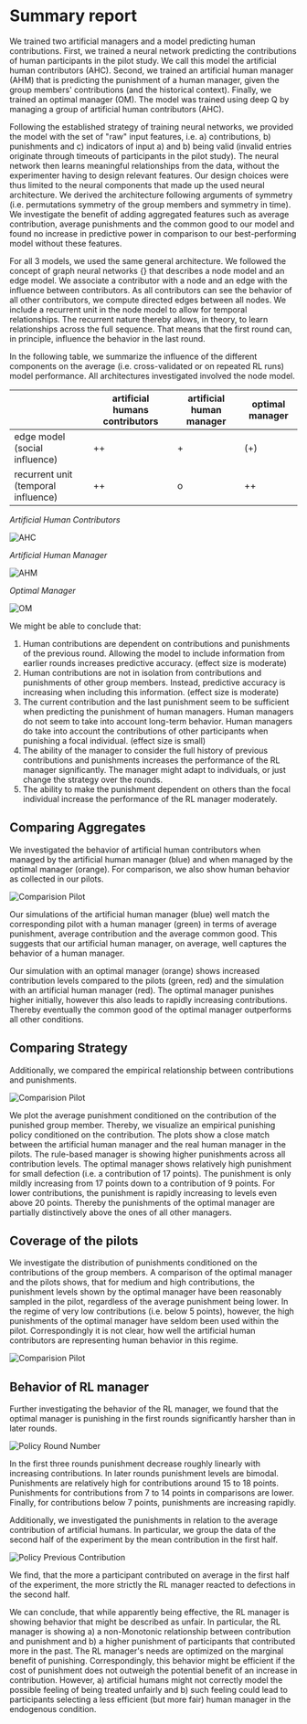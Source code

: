 # Summary report

We trained two artificial managers and a model predicting human contributions.
First, we trained a neural network predicting the contributions of human participants in
the pilot study. We call this model the artificial human contributors (AHC).
Second, we trained an artificial human manager (AHM) that is predicting the punishment of a
human manager, given the group members' contributions (and the historical context).
Finally, we trained an optimal manager (OM). The model was trained using deep Q by managing a
group of artificial human contributors (AHC).

Following the established strategy of training neural networks, we provided the
model with the set of "raw" input features, i.e. a) contributions, b) punishments and c)
indicators of input a) and b) being valid (invalid entries originate through
timeouts of participants in the pilot study). The neural network then learns
meaningful relationships from the data, without the experimenter having to design
relevant features. Our design choices were thus limited to the neural components
that made up the used neural architecture. We derived the architecture following
arguments of symmetry (i.e. permutations symmetry of the group members and
symmetry in time). We investigate the benefit of adding aggregated features such
as average contribution, average punishments and the common good to our model
and found no increase in predictive power in comparison to our best-performing model without these features.

For all 3 models, we used the same general architecture. We followed the
concept of graph neural networks {} that describes a node model and an edge
model. We associate a contributor with a node and an edge
with the influence between contributors. As all contributors can see the
behavior of all other contributors, we compute directed edges between all nodes.
We include a recurrent unit in the node model to allow for temporal
relationships. The recurrent nature thereby allows, in theory, to learn relationships across the full sequence. That means that the first
round can, in principle, influence the behavior in the last round.

In the following table, we summarize the influence of the different components on the average (i.e. cross-validated or on
repeated RL runs) model performance. All architectures investigated involved the node model.

|                                     | artificial humans contributors | artificial human manager | optimal manager |
| ----------------------------------- | ------------------------------ | ------------------------ | --------------- |
| edge model (social influence)       | ++                             | +                        | (+)             |
| recurrent unit (temporal influence) | ++                             | o                        | ++              |

_Artificial Human Contributors_

![AHC](../notebooks/evalutation/predictive_models_autoreg/17_contribution_model_short_v3/model_comparision_full.jpg)

_Artificial Human Manager_

![AHM](../notebooks/evalutation/predictive_models_autoreg/18_punishment_autoregressive_v2/model_comparision_.jpg)

_Optimal Manager_

![OM](../notebooks/evalutation/plots/manager_v3_17_model3/model_comparision.jpg)

We might be able to conclude that:

1. Human contributions are dependent on contributions and
   punishments of the previous round. Allowing the model to include information
   from earlier rounds increases predictive accuracy. (effect size is moderate)
2. Human contributions are not in isolation from contributions and punishments of
   other group members. Instead, predictive accuracy is increasing when
   including this information. (effect size is moderate)
3. The current contribution and the last punishment seem to be sufficient when predicting the punishment of human managers. Human managers do not seem to take into account long-term behavior.
   Human managers do take into account the contributions of other participants when punishing a focal individual. (effect size is small)
4. The ability of the manager to consider the full history of previous
   contributions and punishments increases the performance of the RL manager significantly. The manager might adapt to individuals, or just change the
   strategy over the rounds.
5. The ability to make the punishment dependent on others than the focal individual
   increase the performance of the RL manager moderately.

## Comparing Aggregates

We investigated the behavior of artificial human contributors when managed by
the artificial human manager (blue) and when managed by the optimal manager
(orange). For comparison, we also show human behavior as collected in our pilots.

![Comparision Pilot](../notebooks/test_manager/plots/simulate_mixed/comparison_pilot.jpg)

Our simulations of the artificial human manager (blue) well match the corresponding
pilot with a human manager (green) in terms of average punishment, average contribution and the average common good. This suggests that our artificial human manager, on average, well
captures the behavior of a human manager.

Our simulation with an optimal manager (orange) shows increased contribution
levels compared to the pilots (green, red) and the simulation with an
artificial human manager (red). The optimal manager punishes higher initially, however
this also leads to rapidly increasing contributions. Thereby eventually the
common good of the optimal manager outperforms all other conditions.

## Comparing Strategy

Additionally, we compared the empirical relationship between contributions and
punishments.

![Comparision Pilot](../notebooks/test_manager/plots/simulate_mixed/comparison_pilot_policy.jpg)

We plot the average punishment conditioned on the contribution of
the punished group member. Thereby, we visualize an empirical punishing policy
conditioned on the contribution. The plots show a close match between the
artificial human manager and the real human manager in the pilots. The rule-based manager is showing higher punishments across all contribution
levels. The optimal manager shows relatively high punishment for small defection
(i.e. a contribution of 17 points).
The punishment is only mildly increasing from 17 points down to a contribution of 9 points. For lower contributions, the punishment is rapidly increasing to levels even
above 20 points. Thereby the punishments of the optimal manager are partially
distinctively above the ones of all other managers.

## Coverage of the pilots

We investigate the distribution of punishments conditioned on the
contributions of the group members. A comparison of the optimal manager and the
pilots shows, that for medium and high contributions, the
punishment levels shown by the optimal manager have been reasonably sampled in the pilot,
regardless of the average punishment being lower. In the regime of very low
contributions (i.e. below 5 points), however, the high punishments of the optimal manager
have seldom been used within the pilot. Correspondingly it is not
clear, how well the artificial human contributors are representing human
behavior in this regime.

![Comparision Pilot](../notebooks/test_manager/plots/simulate_mixed/comparison_pilot_policy_box.jpg)

## Behavior of RL manager

Further investigating the behavior of the RL manager, we found that the optimal manager is punishing in the first rounds significantly harsher than in later
rounds.

![Policy Round Number](../notebooks/test_manager/plots/simulate_ah_om/policy_round_number.jpg)

In the first three rounds punishment decrease roughly linearly with increasing
contributions. In later rounds punishment levels are bimodal. Punishments are
relatively high for contributions around 15 to 18 points. Punishments for
contributions from 7 to 14 points in comparisons are lower. Finally, for contributions below 7 points, punishments are increasing rapidly.

Additionally, we investigated the punishments in relation to the average
contribution of artificial humans. In particular, we group the data of the second
half of the experiment by the mean contribution in the first half.

![Policy Previous Contribution](../notebooks/test_manager/plots/simulate_ah_om/policy_prev_contribution.jpg)

We find, that the more a participant contributed on average in
the first half of the experiment, the more strictly the RL manager reacted to
defections in the second half.

We can conclude, that while apparently being effective, the RL manager is
showing behavior that might be described as unfair. In particular, the RL manager
is showing a) a non-Monotonic
relationship between contribution and punishment and b) a higher punishment of
participants that contributed more in the past. The RL manager's needs are
optimized on the marginal benefit of punishing.
Correspondingly, this behavior might be
efficient if the cost of punishment does not outweigh the potential benefit of
an increase in contribution. However, a) artificial humans might not
correctly model the possible feeling of being treated unfairly and b) such feeling
could lead to participants selecting a less efficient (but more fair) human
manager in the endogenous condition.
